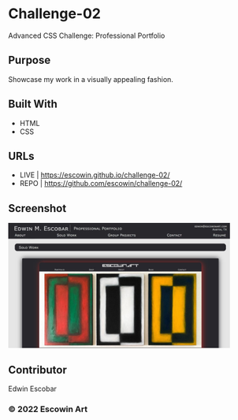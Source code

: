 # Challenge-02
Advanced CSS Challenge: Professional Portfolio

## Purpose
Showcase my work in a visually appealing fashion.

## Built With
* HTML
* CSS

## URLs
* LIVE | https://escowin.github.io/challenge-02/
* REPO | https://github.com/escowin/challenge-02/

## Screenshot
<img src="assets\images\app-portfolio.jpg" width="450">

## Contributor
Edwin Escobar

### &copy; 2022 Escowin Art
